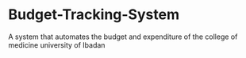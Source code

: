 # Budget-Tracking-System
A system that automates the budget and expenditure of the college of medicine university of Ibadan
